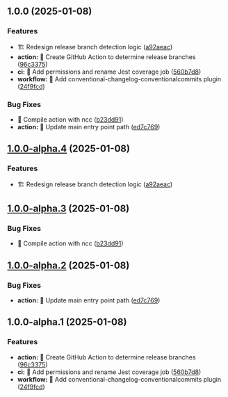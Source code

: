 ## 1.0.0 (2025-01-08)

### Features

* 🏗️ Redesign release branch detection logic ([a92aeac](https://github.com/circleeh/get_branch_info/commit/a92aeac0646457d5693412f91abe3f0e3be2eae1))
* **action:** 🎉 Create GitHub Action to determine release branches ([96c3375](https://github.com/circleeh/get_branch_info/commit/96c337505cd60e244ae91b7c3e62ca573f805e43))
* **ci:** 👷 Add permissions and rename Jest coverage job ([560b7d8](https://github.com/circleeh/get_branch_info/commit/560b7d83d29092f91c32e619ab546470d8b4648e))
* **workflow:** 👷 Add conventional-changelog-conventionalcommits plugin ([24f9fcd](https://github.com/circleeh/get_branch_info/commit/24f9fcd1af32819a8a54ff7c3e782968c171f305))

### Bug Fixes

* 🐛 Compile action with ncc ([b23dd91](https://github.com/circleeh/get_branch_info/commit/b23dd91ecc4ff393f14a36d25f0e5cb0b40d5234))
* **action:** 🚚 Update main entry point path ([ed7c769](https://github.com/circleeh/get_branch_info/commit/ed7c7693a4fc6b65c6d2d73f2a1b2047ae3b04db))

## [1.0.0-alpha.4](https://github.com/circleeh/get_branch_info/compare/v1.0.0-alpha.3...v1.0.0-alpha.4) (2025-01-08)

### Features

* 🏗️ Redesign release branch detection logic ([a92aeac](https://github.com/circleeh/get_branch_info/commit/a92aeac0646457d5693412f91abe3f0e3be2eae1))

## [1.0.0-alpha.3](https://github.com/circleeh/get_branch_info/compare/v1.0.0-alpha.2...v1.0.0-alpha.3) (2025-01-08)

### Bug Fixes

* 🐛 Compile action with ncc ([b23dd91](https://github.com/circleeh/get_branch_info/commit/b23dd91ecc4ff393f14a36d25f0e5cb0b40d5234))

## [1.0.0-alpha.2](https://github.com/circleeh/get_branch_info/compare/v1.0.0-alpha.1...v1.0.0-alpha.2) (2025-01-08)

### Bug Fixes

* **action:** 🚚 Update main entry point path ([ed7c769](https://github.com/circleeh/get_branch_info/commit/ed7c7693a4fc6b65c6d2d73f2a1b2047ae3b04db))

## 1.0.0-alpha.1 (2025-01-08)

### Features

* **action:** 🎉 Create GitHub Action to determine release branches ([96c3375](https://github.com/circleeh/get_branch_info/commit/96c337505cd60e244ae91b7c3e62ca573f805e43))
* **ci:** 👷 Add permissions and rename Jest coverage job ([560b7d8](https://github.com/circleeh/get_branch_info/commit/560b7d83d29092f91c32e619ab546470d8b4648e))
* **workflow:** 👷 Add conventional-changelog-conventionalcommits plugin ([24f9fcd](https://github.com/circleeh/get_branch_info/commit/24f9fcd1af32819a8a54ff7c3e782968c171f305))
